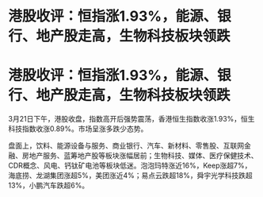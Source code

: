 # 港股收评：恒指涨1.93%，能源、银行、地产股走高，生物科技板块领跌

# 港股收评：恒指涨1.93%，能源、银行、地产股走高，生物科技板块领跌

3月21日下午，港股收盘，指数高开后强势震荡，香港恒生指数收涨1.93%，恒生科技指数收涨0.89%。市场呈涨多跌少态势。

盘面上，饮料、能源设备与服务、商业银行、汽车、新材料、零售股、互联网金融、房地产服务、蓝筹地产股等板块涨幅居前；生物科技、媒体、医疗保健技术、CDR概念、风电、钙钛矿电池等板块低迷。泡泡玛特涨近16%，Keep涨超7%，海底捞、龙湖集团涨超5%，美团涨近4%；易点云跌超18%，舜宇光学科技跌超13%，小鹏汽车跌超6%。

